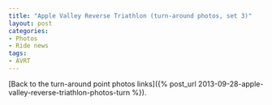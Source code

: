 ```yaml
---
title: "Apple Valley Reverse Triathlon (turn-around photos, set 3)"
layout: post
categories:
- Photos
- Ride news
tags:
- AVRT
---
```


[Back to the turn-around point photos links]({% post_url 2013-09-28-apple-valley-reverse-triathlon-photos-turn %}).
